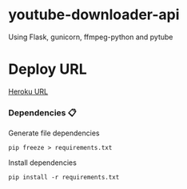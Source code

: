 # youtube-downloader-api

Using Flask, gunicorn, ffmpeg-python and pytube

# Deploy URL

[Heroku URL](https://dracon-youtube-downloader-api.herokuapp.com)

### Dependencies 📋

Generate file dependencies

```shell
pip freeze > requirements.txt
```

Install dependencies

```shell
pip install -r requirements.txt
```